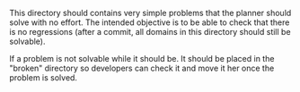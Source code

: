This directory should contains very simple problems that the planner should
solve with no effort. The intended objective is to be able to check that there
is no regressions (after a commit, all domains in this directory should still be solvable).

If a problem is not solvable while it should be. It should be placed in the "broken" directory so developers can check it and move it her once the problem is solved.
